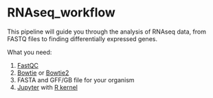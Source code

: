 # RNAseq_workflow
This pipeline will guide you through the analysis of RNAseq data, from FASTQ files to finding differentially expressed genes.

What you need:
1. [FastQC](http://www.bioinformatics.babraham.ac.uk/projects/fastqc/)
1. [Bowtie](http://bowtie-bio.sourceforge.net/index.shtml) or [Bowtie2](#http://bowtie-bio.sourceforge.net/bowtie2/index.shtml)
1. FASTA and GFF/GB file for your organism
1. [Jupyter](http://jupyter.org/install.html) with [R kernel](https://irkernel.github.io/)
